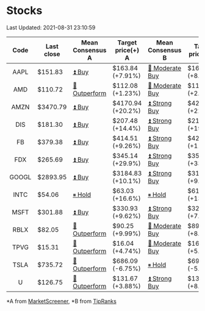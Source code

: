 # Stocks
Last Updated: 2021-08-31 23:10:59

|Code|Last close|Mean Consensus A|Target price(+) A|Mean Consensus B|Target price(+) B|
|:--:|-|-|-|-|-|
|AAPL|$151.83|[⏫ Buy](https://m.marketscreener.com/quote/stock/-4849/)|$163.84 (+7.91%)|[🔼 Moderate Buy](https://www.tipranks.com/stocks/aapl/forecast)|$165.33 (+8.68%)|
|AMD|$110.72|[🔼 Outperform](https://m.marketscreener.com/quote/stock/-19475876/)|$112.08 (+1.23%)|[🔼 Moderate Buy](https://www.tipranks.com/stocks/amd/forecast)|$114.62 (+2.96%)|
|AMZN|$3470.79|[⏫ Buy](https://m.marketscreener.com/quote/stock/-12864605/)|$4170.94 (+20.2%)|[⏫ Strong Buy](https://www.tipranks.com/stocks/amzn/forecast)|$4214.13 (+22.26%)|
|DIS|$181.30|[⏫ Buy](https://m.marketscreener.com/quote/stock/-4842/)|$207.48 (+14.4%)|[⏫ Strong Buy](https://www.tipranks.com/stocks/dis/forecast)|$214.47 (+19.16%)|
|FB|$379.38|[⏫ Buy](https://m.marketscreener.com/quote/stock/-10547141/)|$414.51 (+9.26%)|[⏫ Strong Buy](https://www.tipranks.com/stocks/fb/forecast)|$425.63 (+11.81%)|
|FDX|$265.69|[⏫ Buy](https://m.marketscreener.com/quote/stock/-12585/)|$345.14 (+29.9%)|[⏫ Strong Buy](https://www.tipranks.com/stocks/fdx/forecast)|$353.17 (+33.00%)|
|GOOGL|$2893.95|[⏫ Buy](https://m.marketscreener.com/quote/stock/-24203373/)|$3184.83 (+10.1%)|[⏫ Strong Buy](https://www.tipranks.com/stocks/googl/forecast)|$3173.55 (+9.58%)|
|INTC|$54.06|[⏸ Hold](https://m.marketscreener.com/quote/stock/-4829/)|$63.03 (+16.6%)|[⏸ Hold](https://www.tipranks.com/stocks/intc/forecast)|$61.29 (+13.63%)|
|MSFT|$301.88|[⏫ Buy](https://m.marketscreener.com/quote/stock/-4835/)|$330.93 (+9.62%)|[⏫ Strong Buy](https://www.tipranks.com/stocks/msft/forecast)|$326.92 (+7.66%)|
|RBLX|$82.05|[🔼 Outperform](https://m.marketscreener.com/quote/stock/-117793644/)|$90.25 (+9.99%)|[🔼 Moderate Buy](https://www.tipranks.com/stocks/rblx/forecast)|$89.83 (+8.65%)|
|TPVG|$15.31|[🔼 Outperform](https://m.marketscreener.com/quote/stock/-15933327/)|$16.04 (+4.74%)|[🔼 Moderate Buy](https://www.tipranks.com/stocks/tpvg/forecast)|$16.33 (+5.97%)|
|TSLA|$735.72|[🔼 Outperform](https://m.marketscreener.com/quote/stock/-6344549/)|$686.09 (-6.75%)|[⏸ Hold](https://www.tipranks.com/stocks/tsla/forecast)|$697.90 (-5.41%)|
|U|$126.75|[🔼 Outperform](https://m.marketscreener.com/quote/stock/-112492634/)|$131.67 (+3.88%)|[⏫ Strong Buy](https://www.tipranks.com/stocks/u/forecast)|$137.55 (+8.87%)|


*A from [MarketScreener](https://www.marketscreener.com), *B from [TipRanks](https://www.tipranks.com)

